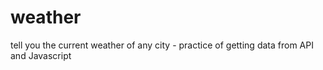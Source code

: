 # weather
 tell you the current weather of any city - practice of getting data from API and Javascript
